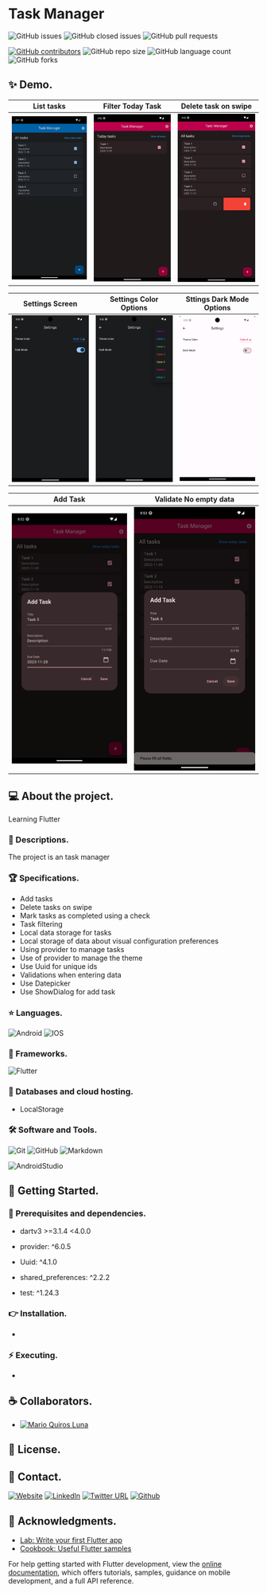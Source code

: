 # Task Manager

![GitHub issues](https://img.shields.io/github/issues/MarioQuirosLuna/Task_Manager_Flutter)
![GitHub closed issues](https://img.shields.io/github/issues-closed/MarioQuirosLuna/Task_Manager_Flutter)
![GitHub pull requests](https://img.shields.io/github/issues-pr/MarioQuirosLuna/Task_Manager_Flutter)

[![GitHub contributors](https://img.shields.io/github/contributors/MarioQuirosLuna/Task_Manager_Flutter.svg?color=blue)](https://github.com/MarioQuirosLuna/Task_Manager_Flutter/network)
![GitHub repo size](https://img.shields.io/github/repo-size/MarioQuirosLuna/Task_Manager_Flutter)
![GitHub language count](https://img.shields.io/github/languages/count/MarioQuirosLuna/Task_Manager_Flutter)
![GitHub forks](https://img.shields.io/github/forks/MarioQuirosLuna/Task_Manager_Flutter)

## ✨ Demo.

|List tasks|Filter Today Task|Delete task on swipe|
|--|--|--|
|![Demo1](https://github.com/MarioQuirosLuna/Task_Manager_Flutter/blob/master/lib/assets/Screenshot_1699563117.png?raw=true)|![Demo5](https://github.com/MarioQuirosLuna/Task_Manager_Flutter/blob/master/lib/assets/Screenshot_1699563147.png?raw=true)|![Demo8](https://github.com/MarioQuirosLuna/Task_Manager_Flutter/blob/master/lib/assets/Screenshot_1699563206.png?raw=true)|

|Settings Screen|Settings Color Options|Sttings Dark Mode Options|
|--|--|--|
|![Demo2](https://github.com/MarioQuirosLuna/Task_Manager_Flutter/blob/master/lib/assets/Screenshot_1699563127.png?raw=true)|![Demo3](https://github.com/MarioQuirosLuna/Task_Manager_Flutter/blob/master/lib/assets/Screenshot_1699563129.png?raw=true)|![Demo4](https://github.com/MarioQuirosLuna/Task_Manager_Flutter/blob/master/lib/assets/Screenshot_1699563136.png?raw=true)|

|Add Task|Validate No empty data|
|--|--|
|![Demo6](https://github.com/MarioQuirosLuna/Task_Manager_Flutter/blob/master/lib/assets/Screenshot_1699563173.png?raw=true)|![Demo7](https://github.com/MarioQuirosLuna/Task_Manager_Flutter/blob/master/lib/assets/Screenshot_1699563196.png?raw=true)|

## 💻 About the project.

Learning Flutter

   ### 📜 Descriptions.
   
   The project is an task manager
   
   ### 🏆 Specifications.
   
   - Add tasks
   - Delete tasks on swipe
   - Mark tasks as completed using a check
   - Task filtering
   - Local data storage for tasks
   - Local storage of data about visual configuration preferences
   - Using provider to manage tasks
   - Use of provider to manage the theme
   - Use Uuid for unique ids
   - Validations when entering data
   - Use Datepicker
   - Use ShowDialog for add task

   ### ⭐ Languages.
   
  ![Android](https://custom-icon-badges.herokuapp.com/badge/-Android-%233DDC84?style=flat&logo=Android&logoColor=white&labelColor=111)
  ![IOS](https://custom-icon-badges.herokuapp.com/badge/-IOS-%23007aff?style=flat&logo=IOS&logoColor=white&labelColor=111)

   ### 🎨 Frameworks.

  ![Flutter](https://custom-icon-badges.herokuapp.com/badge/-Flutter-%23042B59?style=flat&logo=flutter&logoColor=white&labelColor=111)
   
   ### 💾 Databases and cloud hosting.

  - LocalStorage
  
   ### 🛠️ Software and Tools.
   
  ![Git](https://custom-icon-badges.herokuapp.com/badge/-Git-%23F05032?style=flat&logo=git&logoColor=white&labelColor=111)
  ![GitHub](https://custom-icon-badges.herokuapp.com/badge/-GitHub-%23181717?style=flat&logo=github&logoColor=white&labelColor=111)
  ![Markdown](https://custom-icon-badges.herokuapp.com/badge/-Markdown-%23000000?style=flat&logo=Markdown&logoColor=white&labelColor=111)
  
  ![AndroidStudio](https://custom-icon-badges.herokuapp.com/badge/-AndroidStudio-%233DDC84?style=flat&logo=AndroidStudio&logoColor=white&labelColor=111)

## 🚀 Getting Started.

   ### 📌 Prerequisites and dependencies.
   
   - dartv3 >=3.1.4 <4.0.0
   - provider: ^6.0.5
   - Uuid: ^4.1.0
   - shared_preferences: ^2.2.2

   - test: ^1.24.3

   ### 👉 Installation.
   
   - 

   ### ⚡ Executing.
   
   - 

## ☕ Collaborators.

* [![Mario Quiros Luna](https://custom-icon-badges.herokuapp.com/badge/-Mario%20Quirós%20Luna-%23181717?style=flat&logo=github&logoColor=white&labelColor=111)](https://github.com/MarioQuirosLuna)

## 📝 License.

## 💬 Contact.

[![Website](https://img.shields.io/website?label=Portfolio&up_color=%231E0A46&up_message=Mario%20Quiros%20Luna%20Dev&url=https%3A%2F%2Fmarioql-dev.vercel.app%2F)](https://marioql-dev.vercel.app/)
[![LinkedIn](https://custom-icon-badges.herokuapp.com/badge/-LinkedIn%20Mario%20Quirós%20Luna-%230A66C2?style=flat&logo=LinkedIn&logoColor=white&labelColor=111)](https://www.linkedin.com/in/mario-quir%C3%B3s-luna-dev-b99050206/)
[![Twitter URL](https://img.shields.io/twitter/url?label=Twitter%20%40MarioQuirosL&style=social&url=https%3A%2F%2Ftwitter.com%2FMarioQuirosL)](https://twitter.com/MarioQuirosL)
[![Github](https://img.shields.io/github/followers/MarioQuirosLuna?label=Github&style=social)](https://github.com/MarioQuirosLuna)

## 💜 Acknowledgments.

- [Lab: Write your first Flutter app](https://docs.flutter.dev/get-started/codelab)
- [Cookbook: Useful Flutter samples](https://docs.flutter.dev/cookbook)

For help getting started with Flutter development, view the
[online documentation](https://docs.flutter.dev/), which offers tutorials,
samples, guidance on mobile development, and a full API reference.

